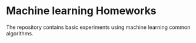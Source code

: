 # Machine learning Homeworks
The repository contains basic experiments using machine learning common algorithms.
